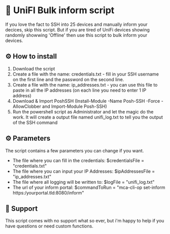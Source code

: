 # 🚀 UniFI Bulk inform script
If you love the fact to SSH into 25 devices and manually inform your decices, skip this script.
But if you are tired of UniFi devices showing randomly showwing 'Offline' then use this script to bulk inform your devices.

## ⚙️ How to install
1. Download the script
2. Create a file with the name: credentials.txt - fill in your SSH username on the first line and the password on the second line.
3. Create a file with the name: ip_addresses.txt - you can use this file to paste in all the IP addresses (on each line you need to enter 1 IP address)
4. Download & Import PoshSSH (Install-Module -Name Posh-SSH -Force -AllowClobber and Import-Module Posh-SSH)
5. Run the powershell script as Administrator and let the magic do the work.
It will create a output file named unifi_log.txt to tell you the output of the SSH command 

## ⚙️ Parameters
The script contains a few parameters you can change if you want.

- The file where you can fill in the credentials: $credentialsFile = "credentials.txt" 
- The file where you can input your IP Addresses: $ipAddressesFile = "ip_addresses.txt"
- The file where all logging will be written to: $logFile = "unifi_log.txt"
- The url of your inform portal: $commandToRun = "mca-cli-op set-inform https:/yourportal.tld:8080/inform"  

## 💬 Support
This script comes with no support what so ever, but i'm happy to help if you have questions or need custom functions.
